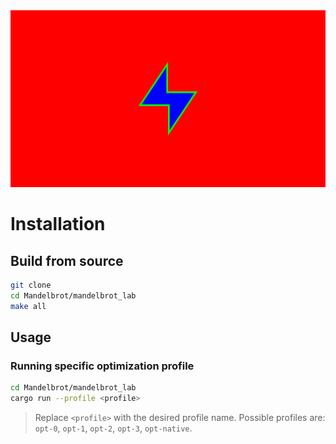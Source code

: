 <a href="https://typst.app/project/ryNYsH-JQNzMXMaxWrrel5">
<img src="./Banner.svg" />
</a>

# Installation

## Build from source

```bash
git clone
cd Mandelbrot/mandelbrot_lab
make all
```

## Usage

### Running specific optimization profile

```bash
cd Mandelbrot/mandelbrot_lab
cargo run --profile <profile>
```

> Replace `<profile>` with the desired profile name.
> Possible profiles are: `opt-0`, `opt-1`, `opt-2`, `opt-3`, `opt-native`.
